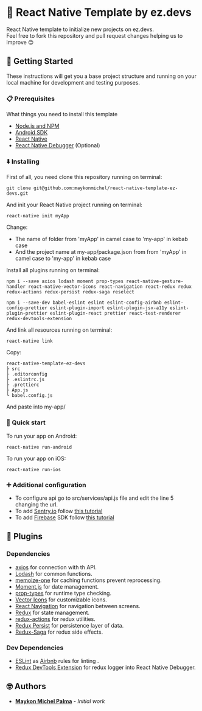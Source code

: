 # :ghost: React Native Template by ez.devs

React Native template to initialize new projects on ez.devs. \
Feel free to fork this repository and pull request changes helping us to improve :blush:

## :wave: Getting Started

These instructions will get you a base project structure and running on your local machine for development and testing purposes.

### :clipboard: Prerequisites

What things you need to install this template

- [Node.js and NPM](https://nodejs.org/en/)
- [Android SDK](https://developer.android.com/studio/?hl=pt-br)
- [React Native](https://www.npmjs.com/package/react-native-cli)
- [React Native Debugger](https://github.com/jhen0409/react-native-debugger) \(Optional)

### :arrow_down: Installing

First of all, you need clone this repository running on terminal: 

```
git clone git@github.com:maykonmichel/react-native-template-ez-devs.git
```

And init your React Native project running on terminal:

```
react-native init myApp
```

Change: 
  - The name of folder from 'myApp' in camel case to 'my-app' in kebab case
  - And the project name at my-app/package.json from from 'myApp' in camel case to 'my-app' in kebab case
  
Install all plugins running on terminal:

```
npm i --save axios lodash moment prop-types react-native-gesture-handler react-native-vector-icons react-navigation react-redux redux redux-actions redux-persist redux-saga reselect
```
```
npm i --save-dev babel-eslint eslint eslint-config-airbnb eslint-config-prettier eslint-plugin-import eslint-plugin-jsx-a11y eslint-plugin-prettier eslint-plugin-react prettier react-test-renderer redux-devtools-extension
```
And link all resources running on terminal:
```
react-native link
```
Copy:
```
react-native-template-ez-devs
├ src
├ .editorconfig
├ .eslintrc.js
├ .prettierc
├ App.js
└ babel.config.js
```
And paste into my-app/

### :rocket: Quick start

To run your app on Android: 

```
react-native run-android
```

To run your app on iOS: 

```
react-native run-ios
```

### :heavy_plus_sign: Additional configuration

  - To configure api go to src/services/api.js file and edit the line 5 changing the url.
  - To add [Sentry.io](https://sentry.io) follow [this tutorial](https://docs.sentry.io/clients/react-native/)
  - To add [Firebase](https://firebase.google.com) SDK follow [this tutorial](https://rnfirebase.io/docs/v5.x.x/installation/initial-setup)

## :electric_plug: Plugins

### Dependencies

  - [axios](https://github.com/axios/axios) for connection with th API.
  - [Lodash](https://lodash.com/) for common functions.
  - [memoize-one](https://github.com/alexreardon/memoize-one) for caching functions prevent reprocessing.
  - [Moment.js](https://momentjs.com/) for date management.
  - [prop-types](https://github.com/facebook/prop-types) for runtime type checking.
  - [Vector Icons](https://github.com/oblador/react-native-vector-icons) for customizable icons.
  - [React Navigation](https://reactnavigation.org/) for navigation between screens.
  - [Redux](https://redux.js.org/) for state management.
  - [redux-actions](https://github.com/redux-utilities/redux-actions) for redux utilities.
  - [Redux Persist](https://github.com/rt2zz/redux-persist) for persistence layer of data.
  - [Redux-Saga](https://redux-saga.js.org/) for redux side effects.
    
### Dev Dependencies

  - [ESLint](https://eslint.org/) as [Airbnb](https://github.com/airbnb/javascript) rules for linting .
  - [Redux DevTools Extension](https://github.com/zalmoxisus/redux-devtools-extension) for redux logger into React Native Debugger.

## :nerd_face: Authors

* [**Maykon Michel Palma**](https://github.com/maykonmichel) - *Initial work*
